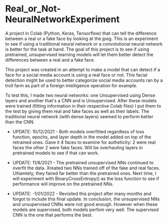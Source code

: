 # Real_or_Not-NeuralNetworkExperiment
A project in Colab (Python, Keras, Tensorflow) that can tell the difference between a real or a fake face by looking at the jpeg. This is an experiment to see if using a traditional neural network or a convolutional neural network is better for the task at hand. The goal of this project is to see if using pretrained, unsupervised learning models will let them better detect the differences between a real and a fake face. 

This project was created in an attempt to make a model that can detect if a face for a social media account is using a real face or not. This facial detection might be used to better categorize social media accounts ran by a troll farm as part of a foreign intelligence operation for example.

To test this, I made two neural networks: one Unsupervised using Dense layers and another that's a CNN and is Unsupervised. After these models were trained (fitting information in their respective Colab files) I put them to the test by giving them real and fake faces as well as their labels. The traditional neural network (with dense layers) seemed to perform better than the CNN.


- UPDATE: 10/12/2021 - 
Both models overfitted regardless of loss function, epochs, and layer depth in the model added on top of the retrained ones. Gave it 4 faces to examine for autheticity: 2 were real faces the other 2 were fake faces. Will be overhauling layers in pretrained models to see if that can work.


- UPDATE: 11/8/2021 - 
The pretrained unsupervised NNs continued to overfit the data. Xreated two NNs trained off of the fake and real faces. Ultiamtely, they faired far better than the pretrained ones. Next time, I will experiment with BinaryCrossEntropy() as the loss function to see if performance will improve on the pretrained NNs.

- UPDATE: -1/01/2022 - 
Revisited this project after many months and forgot to include this final update. In conclusion, the unsupervised NNs and unsupervised CNNs were not good enough. However when these models are supervised, both models perfom very well. The supervised CNN is the one that performs the best.
